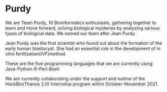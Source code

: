 # Purdy
We are Team Purdy, 10 Bioinformatics enthusiasts, gathering together to learn and move forward, solving biological mysteries by analyzing various types of biological data.
We named our team after Jean Purdy.

Jean Purdy was the first scientist who found out about the formation of the early human blastocyst. She had an essential role in the development of in vitro fertilization(IVF)method.

These are the five programming languages that we are currently using:
Java-Python-R-Perl-Bash

We are currently collaborating under the support and outline of the HackBio(Thanos 2.0) Internship program within October-November 2021.
